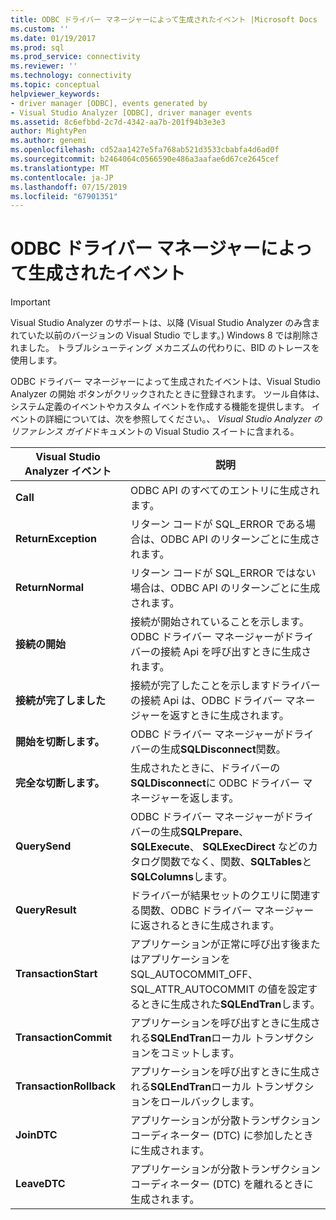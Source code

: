 ```yaml
---
title: ODBC ドライバー マネージャーによって生成されたイベント |Microsoft Docs
ms.custom: ''
ms.date: 01/19/2017
ms.prod: sql
ms.prod_service: connectivity
ms.reviewer: ''
ms.technology: connectivity
ms.topic: conceptual
helpviewer_keywords:
- driver manager [ODBC], events generated by
- Visual Studio Analyzer [ODBC], driver manager events
ms.assetid: 8c6efbbd-2c7d-4342-aa7b-201f94b3e3e3
author: MightyPen
ms.author: genemi
ms.openlocfilehash: cd52aa1427e5fa768ab521d3533cbabfa4d6ad0f
ms.sourcegitcommit: b2464064c0566590e486a3aafae6d67ce2645cef
ms.translationtype: MT
ms.contentlocale: ja-JP
ms.lasthandoff: 07/15/2019
ms.locfileid: "67901351"
---
```

# <a name="events-generated-by-the-odbc-driver-manager"></a>ODBC ドライバー マネージャーによって生成されたイベント
> [!IMPORTANT]  
>  Visual Studio Analyzer のサポートは、以降 (Visual Studio Analyzer のみ含まれていた以前のバージョンの Visual Studio でします。) Windows 8 では削除されました。 トラブルシューティング メカニズムの代わりに、BID のトレースを使用します。  
  
 ODBC ドライバー マネージャーによって生成されたイベントは、Visual Studio Analyzer の開始 ボタンがクリックされたときに登録されます。 ツール自体は、システム定義のイベントやカスタム イベントを作成する機能を提供します。 イベントの詳細については、次を参照してください。、 *Visual Studio Analyzer のリファレンス ガイド*ドキュメントの Visual Studio スイートに含まれる。  
  
|Visual Studio Analyzer イベント|説明|  
|----------------------------------|-----------------|  
|**Call**|ODBC API のすべてのエントリに生成されます。|  
|**ReturnException**|リターン コードが SQL_ERROR である場合は、ODBC API のリターンごとに生成されます。|  
|**ReturnNormal**|リターン コードが SQL_ERROR ではない場合は、ODBC API のリターンごとに生成されます。|  
|**接続の開始**|接続が開始されていることを示します。ODBC ドライバー マネージャーがドライバーの接続 Api を呼び出すときに生成されます。|  
|**接続が完了しました**|接続が完了したことを示しますドライバーの接続 Api は、ODBC ドライバー マネージャーを返すときに生成されます。|  
|**開始を切断します。**|ODBC ドライバー マネージャーがドライバーの生成**SQLDisconnect**関数。|  
|**完全な切断します。**|生成されたときに、ドライバーの**SQLDisconnect**に ODBC ドライバー マネージャーを返します。|  
|**QuerySend**|ODBC ドライバー マネージャーがドライバーの生成**SQLPrepare**、 **SQLExecute**、 **SQLExecDirect** などのカタログ関数でなく、関数、**SQLTables**と**SQLColumns**します。|  
|**QueryResult**|ドライバーが結果セットのクエリに関連する関数、ODBC ドライバー マネージャーに返されるときに生成されます。|  
|**TransactionStart**|アプリケーションが正常に呼び出す後またはアプリケーションを SQL_AUTOCOMMIT_OFF、SQL_ATTR_AUTOCOMMIT の値を設定するときに生成された**SQLEndTran**します。|  
|**TransactionCommit**|アプリケーションを呼び出すときに生成される**SQLEndTran**ローカル トランザクションをコミットします。|  
|**TransactionRollback**|アプリケーションを呼び出すときに生成される**SQLEndTran**ローカル トランザクションをロールバックします。|  
|**JoinDTC**|アプリケーションが分散トランザクション コーディネーター (DTC) に参加したときに生成されます。|  
|**LeaveDTC**|アプリケーションが分散トランザクション コーディネーター (DTC) を離れるときに生成されます。|
